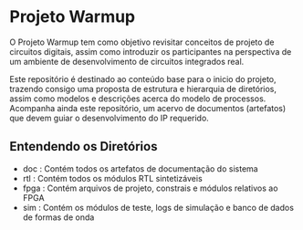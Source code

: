 Projeto Warmup
======
O Projeto Warmup tem como objetivo revisitar conceitos de projeto de circuitos digitais, assim como introduzir os participantes na perspectiva de um ambiente de desenvolvimento de circuitos integrados real.

Este repositório é destinado ao conteúdo base para o inicio do projeto, trazendo consigo uma proposta de estrutura e hierarquia de diretórios, assim como modelos e descrições acerca do modelo de processos. Acompanha ainda este repositório, um acervo de documentos (artefatos) que devem guiar o desenvolvimento do IP requerido.

Entendendo os Diretórios
-------------------------
  - doc    	: Contém todos os artefatos de documentação do sistema
  - rtl   	: Contém todos os módulos RTL sintetizáveis
  - fpga   	: Contém arquivos de projeto, constrais e módulos relativos ao FPGA
  - sim    	: Contém os módulos de teste, logs de simulação e banco de dados de formas de onda
